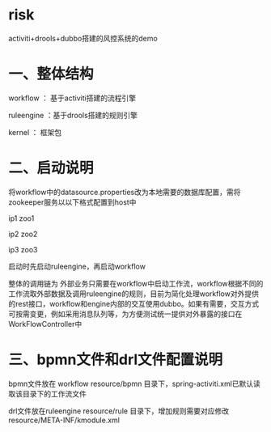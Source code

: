 # risk
activiti+drools+dubbo搭建的风控系统的demo


# 一、整体结构

workflow ： 基于activiti搭建的流程引擎 

ruleengine ：基于drools搭建的规则引擎 

kernel ：  框架包

# 二、启动说明

将workflow中的datasource.properties改为本地需要的数据库配置，需将zookeeper服务以以下格式配置到host中

ip1 zoo1

ip2 zoo2

ip3 zoo3


启动时先启动ruleengine，再启动workflow


整体的调用链为 外部业务只需要在workflow中启动工作流，workflow根据不同的工作流取外部数据及调用ruleengine的规则，目前为简化处理workflow对外提供的rest接口，workflow和engine内部的交互使用dubbo。如果有需要，交互方式可按需变更，例如采用消息队列等，为方便测试统一提供对外暴露的接口在WorkFlowController中

# 三、bpmn文件和drl文件配置说明
 
 bpmn文件放在 workflow   resource/bpmn 目录下，spring-activiti.xml已默认读取该目录下的工作流文件
 
 drl文件放在ruleengine   resource/rule 目录下，增加规则需要对应修改resource/META-INF/kmodule.xml
